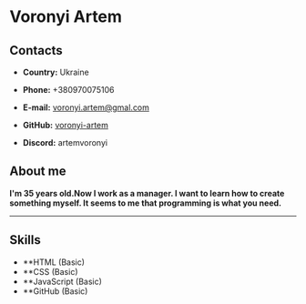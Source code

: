 # Voronyi Artem

## Contacts

* **Country:** Ukraine

* **Phone:** +380970075106

* **E-mail:** voronyi.artem@gmal.com

* **GitHub:** [voronyi-artem](https://github.com/voronyi-artem)

* **Discord:** artemvoronyi

## About me
**I'm 35 years old.Now I work as a manager. I want to learn how to create something myself. It seems to me that programming is what you need.**
***************
## Skills
 * **HTML (Basic)
 * **CSS (Basic)
 * **JavaScript (Basic)
 * **GitHub (Basic)


